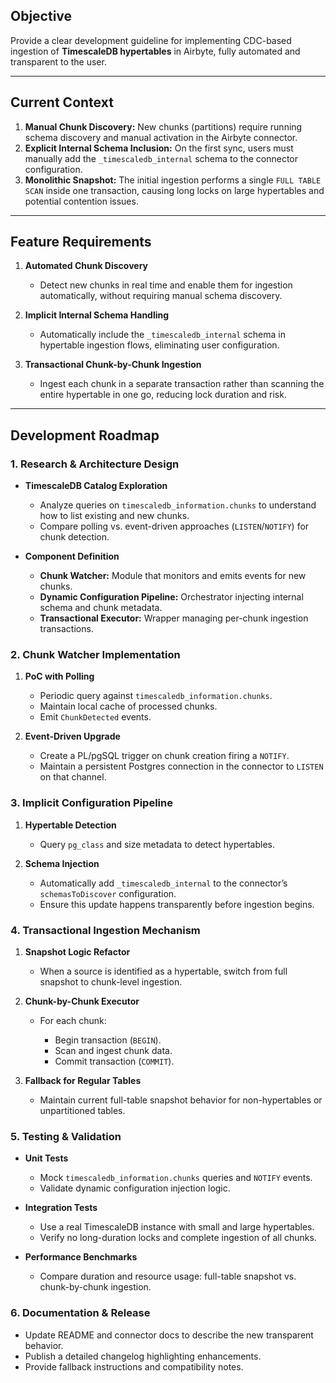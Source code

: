 ## Objective

Provide a clear development guideline for implementing CDC-based ingestion of **TimescaleDB hypertables** in Airbyte, fully automated and transparent to the user.

---

## Current Context

1. **Manual Chunk Discovery:** New chunks (partitions) require running schema discovery and manual activation in the Airbyte connector.
2. **Explicit Internal Schema Inclusion:** On the first sync, users must manually add the `_timescaledb_internal` schema to the connector configuration.
3. **Monolithic Snapshot:** The initial ingestion performs a single `FULL TABLE SCAN` inside one transaction, causing long locks on large hypertables and potential contention issues.

---

## Feature Requirements

1. **Automated Chunk Discovery**

   * Detect new chunks in real time and enable them for ingestion automatically, without requiring manual schema discovery.
2. **Implicit Internal Schema Handling**

   * Automatically include the `_timescaledb_internal` schema in hypertable ingestion flows, eliminating user configuration.
3. **Transactional Chunk-by-Chunk Ingestion**

   * Ingest each chunk in a separate transaction rather than scanning the entire hypertable in one go, reducing lock duration and risk.

---

## Development Roadmap

### 1. Research & Architecture Design

* **TimescaleDB Catalog Exploration**

  * Analyze queries on `timescaledb_information.chunks` to understand how to list existing and new chunks.
  * Compare polling vs. event-driven approaches (`LISTEN`/`NOTIFY`) for chunk detection.
* **Component Definition**

  * **Chunk Watcher:** Module that monitors and emits events for new chunks.
  * **Dynamic Configuration Pipeline:** Orchestrator injecting internal schema and chunk metadata.
  * **Transactional Executor:** Wrapper managing per-chunk ingestion transactions.

### 2. Chunk Watcher Implementation

1. **PoC with Polling**

   * Periodic query against `timescaledb_information.chunks`.
   * Maintain local cache of processed chunks.
   * Emit `ChunkDetected` events.
2. **Event-Driven Upgrade**

   * Create a PL/pgSQL trigger on chunk creation firing a `NOTIFY`.
   * Maintain a persistent Postgres connection in the connector to `LISTEN` on that channel.

### 3. Implicit Configuration Pipeline

1. **Hypertable Detection**

   * Query `pg_class` and size metadata to detect hypertables.
2. **Schema Injection**

   * Automatically add `_timescaledb_internal` to the connector’s `schemasToDiscover` configuration.
   * Ensure this update happens transparently before ingestion begins.

### 4. Transactional Ingestion Mechanism

1. **Snapshot Logic Refactor**

   * When a source is identified as a hypertable, switch from full snapshot to chunk-level ingestion.
2. **Chunk-by-Chunk Executor**

   * For each chunk:

     * Begin transaction (`BEGIN`).
     * Scan and ingest chunk data.
     * Commit transaction (`COMMIT`).
3. **Fallback for Regular Tables**

   * Maintain current full-table snapshot behavior for non-hypertables or unpartitioned tables.

### 5. Testing & Validation

* **Unit Tests**

  * Mock `timescaledb_information.chunks` queries and `NOTIFY` events.
  * Validate dynamic configuration injection logic.
* **Integration Tests**

  * Use a real TimescaleDB instance with small and large hypertables.
  * Verify no long-duration locks and complete ingestion of all chunks.
* **Performance Benchmarks**

  * Compare duration and resource usage: full-table snapshot vs. chunk-by-chunk ingestion.

### 6. Documentation & Release

* Update README and connector docs to describe the new transparent behavior.
* Publish a detailed changelog highlighting enhancements.
* Provide fallback instructions and compatibility notes.
